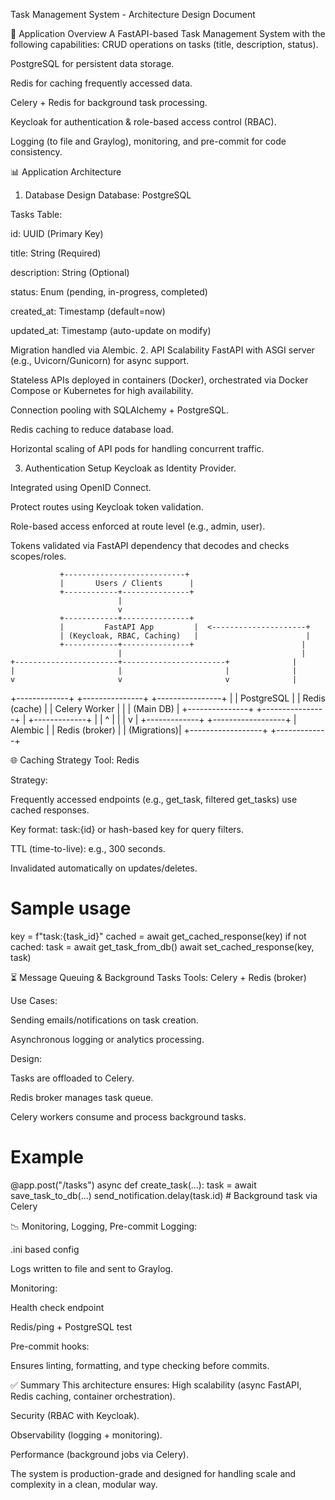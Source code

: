Task Management System - Architecture Design Document

📅 Application Overview
A FastAPI-based Task Management System with the following capabilities:
CRUD operations on tasks (title, description, status).


PostgreSQL for persistent data storage.


Redis for caching frequently accessed data.


Celery + Redis for background task processing.


Keycloak for authentication & role-based access control (RBAC).


Logging (to file and Graylog), monitoring, and pre-commit for code consistency.



📊 Application Architecture
1. Database Design
Database: PostgreSQL


Tasks Table:


id: UUID (Primary Key)


title: String (Required)


description: String (Optional)


status: Enum (pending, in-progress, completed)


created_at: Timestamp (default=now)


updated_at: Timestamp (auto-update on modify)


Migration handled via Alembic.
2. API Scalability
FastAPI with ASGI server (e.g., Uvicorn/Gunicorn) for async support.


Stateless APIs deployed in containers (Docker), orchestrated via Docker Compose or Kubernetes for high availability.


Connection pooling with SQLAlchemy + PostgreSQL.


Redis caching to reduce database load.


Horizontal scaling of API pods for handling concurrent traffic.


3. Authentication Setup
Keycloak as Identity Provider.


Integrated using OpenID Connect.


Protect routes using Keycloak token validation.


Role-based access enforced at route level (e.g., admin, user).


Tokens validated via FastAPI dependency that decodes and checks scopes/roles.

               +---------------------------+
               |       Users / Clients      |
               +------------+---------------+
                            |
                            v
               +------------+---------------+
               |         FastAPI App         |  <---------------------+
               | (Keycloak, RBAC, Caching)   |                        |
               +------------+---------------+                        |
                            |                                        |
    +-----------------------+-----------------------+              |
    |                       |                       |              |
    v                       v                       v              |
+-------------+      +---------------+       +----------------+    |
| PostgreSQL  |      | Redis (cache)  |       | Celery Worker  |    |
| (Main DB)   |      +---------------+       +----------------+    |
+-------------+                                             |        |
        ^                                                   |        |
        |                                                   v        |
+-------------+                                   +------------------+
| Alembic     |                                   | Redis (broker)    |
| (Migrations)|                                   +------------------+
+-------------+



🌐 Caching Strategy
Tool: Redis


Strategy:


Frequently accessed endpoints (e.g., get_task, filtered get_tasks) use cached responses.


Key format: task:{id} or hash-based key for query filters.


TTL (time-to-live): e.g., 300 seconds.


Invalidated automatically on updates/deletes.


# Sample usage
key = f"task:{task_id}"
cached = await get_cached_response(key)
if not cached:
    task = await get_task_from_db()
    await set_cached_response(key, task)


⏳ Message Queuing & Background Tasks
Tools: Celery + Redis (broker)


Use Cases:


Sending emails/notifications on task creation.


Asynchronous logging or analytics processing.


Design:


Tasks are offloaded to Celery.


Redis broker manages task queue.


Celery workers consume and process background tasks.


# Example
@app.post("/tasks")
async def create_task(...):
    task = await save_task_to_db(...)
    send_notification.delay(task.id)  # Background task via Celery


📉 Monitoring, Logging, Pre-commit
Logging:


.ini based config


Logs written to file and sent to Graylog.


Monitoring:


Health check endpoint


Redis/ping + PostgreSQL test


Pre-commit hooks:


Ensures linting, formatting, and type checking before commits.



✅ Summary
This architecture ensures:
High scalability (async FastAPI, Redis caching, container orchestration).


Security (RBAC with Keycloak).


Observability (logging + monitoring).


Performance (background jobs via Celery).


The system is production-grade and designed for handling scale and complexity in a clean, modular way.

